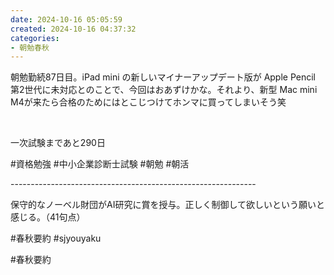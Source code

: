 ```yaml
---
date: 2024-10-16 05:05:59
created: 2024-10-16 04:37:32
categories:
- 朝勉春秋
---
```


朝勉勤続87日目。iPad mini の新しいマイナーアップデート版が Apple Pencil 第2世代に未対応とのことで、今回はおあずけかな。それより、新型 Mac mini M4が来たら合格のためにはとこじつけてホンマに買ってしまいそう笑

<br>

一次試験まであと290日

#資格勉強 #中小企業診断士試験 #朝勉 #朝活

\-------------------------------------------------------------

保守的なノーベル財団がAI研究に賞を授与。正しく制御して欲しいという願いと感じる。（41句点）  

#春秋要約 #sjyouyaku

#春秋要約